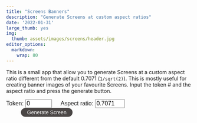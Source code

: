 ```yaml
---
title: "Screens Banners"
description: "Generate Screens at custom aspect ratios"
date: '2022-01-31'
large_thumb: yes
img:
  thumb: assets/images/screens/header.jpg
editor_options: 
  markdown: 
    wrap: 80
---
```


<script>
function render_screen(tokenData, asp) {
let e,t,r,l,n=Math.PI,o=Math.round,a=Math.sin,i=Math.cos,u=Math.floor,x=Math.sqrt,f=Math.log,c=Math.exp,s=Math.pow,p=Math.min,v=Math.max,y=(e,t=0,r=1)=>v(p(e,r),t),m=Math.sign,h=Math.abs,d=(e,t=0)=>Array(e).fill(0).map(((e,r)=>r+t)),g=(e,t)=>Array(t).fill(e),b=e=>e.length,_=(()=>{let e=0;return{s:t=>e=2*(1+u(t))*z,g:()=>e}})(),w=window.location.search,$=new URLSearchParams(w),z=$.get("grid");z=z?parseInt(z):1,$.get("pos"),$.get("width"),e=Uint32Array.from([0,1,t=r=2,3].map((e=>parseInt(tokenData.hash.substr(8*e+2,8),16)))),l=()=>(r=e[3],e[3]=e[2],e[2]=e[1],e[1]=t=e[0],r^=r<<11,e[0]^=r^r>>>8^t>>>19,e[0]/4294967296);let k=(e=0,t=1)=>e+(t-e)*l(),C=(e,t)=>{let r,l,n,o,a=[],i=[],u=0,x=[...t];for(;u++<b(t);)i.push(u-1);for(;0<e--;)r=x.reduce(((e,t,r)=>[...e,t+(e[r-1]||0)]),[]),o=b(r)-1,l=k(0,r[o]),n=r.findIndex((e=>e>l)),n=0>n?o:n,a.push(i.splice(n,1)[0]),x.splice(n,1);return a},M=()=>{let e=k(-1),t=k(-1),r=e*e+t*t;return 0==r||1<=r?M():e*x(-2*f(r)/r)},P=(e=0)=>s(y(M()/7+.5),c(e)),S=e=>{for(let t,r=b(e)-1;0<r;r--)t=u(k()*(r+1)),[e[r],e[t]]=[e[t],e[r]];return e},A=C(1,[5,15,15,15,5,5,6,7,5,7,5,4,1,5])[0],T=C(1,[9,60,30,1])[0],D=.9>k(),E=C(1,[85,10,5])[0],F=C(1,[5,70,23,2])[0],I=.9>k(),B=C(1,[50,30,15,5])[0],L=C(5,[30,30,20,10,10]),U=C(1,[5,5,30,30,20,10])[0],W=.9>k(),H=.1>k()&&0!==U&&W,R=C(1,[60,24,2,14])[0];1>U&&3==R&&(R=0),12==A&&1==B&&A--,1==L[0]&&(0===U||2==U)&&2==R&&R++,1>U&&1==L[0]&&1==B&&B++;let q=[[[243,240,197],[20,169,155],[238,33,41],[26,22,23]],[[251,244,236],[241,172,52],[134,170,155],[135,164,191],[225,120,67],[29,29,29]],[[210,203,190],[243,158,26],[86,145,175],[240,87,47],[43,39,40]],[[236,221,190],[252,172,11],[194,51,45],[3,104,189],[15,15,15]],[[229,216,188],[172,77,60],[96,132,141],[55,55,55]],[[253,235,223],[180,210,199],[253,154,88],[37,35,36]],[[241,221,194],[229,79,37],[1,124,136],[3,2,2]],[[255,239,216],[244,181,176],[234,161,155],[211,123,114],[54,123,126],[21,19,16]],[[235,236,230],[205,217,205],[117,210,212],[202,139,140],[61,143,146],[111,127,122],[49,62,63]],[[207,219,232],[202,162,60],[104,145,176],[89,154,166],[31,31,31]],[[241,232,184],[212,201,80],[160,183,112],[145,134,163],[0,5,6]],[[244,248,251],[215,217,220],[152,147,145],[20,21,19]],[[244,248,251],[215,217,220],[152,147,145],[194,2,34],[20,21,19]],[[184,175,191],[219,163,161],[200,127,33],[101,151,122],[94,112,176],[27,25,31]]][A].map((e=>e.map((e=>e/255)))),G=C(1,g(1,b(q)-1))[0]+1,J=e=>e.toFixed(9),N=/\bHeadlessChrome/.test(navigator.userAgent)?1:4,V=0===F?.2:1==F?1:2,j=2*k()*n,K=J(i(j)),O=J(a(j)),Q=3==F?`mat2(0.01*${K},-1.0*${O},0.01*${O},${K})`:"mat2(1.0,0.0,0.0,1.0)",X=e=>`float fbm${e}(vec2 pos){float v=0.0;float m=1.0;for(int i=0;i<${e};i++){v+=sn(pos)*m;pos*=2.0;m*=0.5;}return v;}`,Y=e=>`uniform sampler2D ${e};`,Z="precision highp float;varying vec2 v_t;varying vec2 v_l;";simplex="vec3 mo(vec3 x){return x-floor(x*(1.0/289.0))*289.0;}vec2 mo(vec2 x){return x-floor(x*(1.0/289.0))*289.0;}vec3 pe(vec3 x){return mo(((x*34.0)+10.0)*x);}float sn(vec2 v){const vec4 C=vec4(0.211324865405187,0.366025403784439,-0.577350269189626,0.024390243902439);vec2 i=floor(v+dot(v,C.yy));vec2 x0=v-i+dot(i,C.xx);vec2 i1=(x0.x>x0.y)?vec2(1.0,0.0):vec2(0.0,1.0);vec4 x12=x0.xyxy+C.xxzz;x12.xy-=i1;i=mo(i);vec3 p=pe(pe(i.y+vec3(0.0,i1.y,1.0))+i.x+vec3(0.0,i1.x,1.0));vec3 m=max(0.5-vec3(dot(x0,x0),dot(x12.xy,x12.xy),dot(x12.zw,x12.zw)),0.0);m=m*m;m=m*m;vec3 x=2.0*fract(p*C.www)-1.0;vec3 h=abs(x)-0.5;vec3 ox=floor(x+0.5);vec3 a0=x-ox;m*=1.79284291400159-0.85373472095314*(a0*a0+h*h);vec3 g;g.x=a0.x*x0.x+h.x*x0.y;g.yz=a0.yz*x12.xz+h.yz*x12.yw;return 130.0*dot(m, g);}"+X(8)+X(6)+X(1);let ee=Z+Y("u_t")+"uniform vec2 u_p;void main(){vec2 l=v_t*(1.0-u_p)+0.5*u_p;gl_FragColor=texture2D(u_t,l);}",te=(e,t,r)=>e.getUniformLocation(t,r),re=(e,t)=>e.bindTexture(3553,t),le=(e,t,r)=>e.texParameteri(3553,t,r),ne=(e,t,r)=>{let l=e.createShader(r);return e.shaderSource(l,t),e.compileShader(l),l},oe=(e,t,r)=>{let l=e.createProgram();e.attachShader(l,ne(e,t,35633)),e.attachShader(l,ne(e,r,35632)),e.linkProgram(l);let n=e.getAttribLocation(l,"a_p"),o=e.createBuffer();return e.bindBuffer(34962,o),e.bufferData(34962,new Float32Array([0,0,1,0,0,1,0,1,1,0,1,1]),35044),e.enableVertexAttribArray(n),e.vertexAttribPointer(n,2,5126,!1,0,0),l},ae=e=>{let t=e.createTexture();return re(e,t),le(e,10242,33071),le(e,10243,33071),le(e,10241,9729),le(e,10240,9729),t},ie=(e,t)=>{if(e.i==t.i)return null;if(v(e.y,e.y1)<p(t.y,t.y1)||v(t.y,t.y1)<p(e.y,e.y1))return null;let r=(e.x-e.x1)*(t.y-t.y1)-(e.y-e.y1)*(t.x-t.x1);if(0==r)return null;let l=((e.x-t.x)*(t.y-t.y1)-(e.y-t.y)*(t.x-t.x1))/r;if(0>l||1<l)return null;let n=((e.x-t.x)*(e.y-e.y1)-(e.y-t.y)*(e.x-e.x1))/r;return 0>n||1<n?null:[e.x+l*(e.x1-e.x),e.y+l*(e.y1-e.y)]},ue=(e,t)=>{let r=0,l=!1,n=(e.x-t.x)/(t.x1-t.x),o=t.y+n*(t.y1-t.y);return o>e.y&&r++,l=o==e.y,n=(e.x1-t.x)/(t.x1-t.x),o=t.y+n*(t.y1-t.y),o>e.y1&&r++,1==r&&(l||o==e.y1)&&r++,r},xe=(e,t)=>{let r=((e,t)=>{if(v(e.y,e.y1)<=p(t.y,t.y1))return 1;if(v(t.y,t.y1)<=p(e.y,e.y1))return-1;let r=ue(e,t);return 2==r?1:0===r?-1:(r=ue(t,e),2==r?-1:0===r?1:0)})(e.s,t);1==r?null===e.back?e.back={s:t,front:null,back:null}:xe(e.back,t):null===e.front?e.front={s:t,front:null,back:null}:xe(e.front,t)},fe=e=>null===e?[]:[...fe(e.back),e.s,...fe(e.front)],ce=(e,t,r,l,n,o)=>{let a={x:e,y:t,x1:r,y1:l,l:n,n:null,i:o,z:0,z1:0};return null!==n&&(n.n=a),a},se=[100,1,50,50,30,30][U],pe=(e=!1)=>{let t=100*k(),r=141*k();return 0<U&&!e&&(t=2*t-50,r=2*r-20),[t,r]},ve=(e,t,r,l)=>(e-r)*(e-r)+(t-l)*(t-l),ye=(e,t,r,l,n,o)=>{let a=e-r,i=t-l,u=x(a*a+i*i),f=-i/u,c=a/u;return[e+n*f-o*c,t+o*f+n*c]},me=(e,t)=>{for(let r=0;r<b(t);r++)if(.5>ve(t[r].x,t[r].y,e.x,e.y))return!0;return!1},he=(e,t,r,l,n)=>{if(0===e)return n[t];let o=(r-l[t])/(l[t+4-e]-l[t]),a=he(e-1,t,r,l,n).map((e=>e*o));return he(e-1,t-1,r,l,n).map(((e,t)=>e*(1-o)+a[t]))},de=e=>[0,0,0,...d(e-2).map((t=>t/(e-3))),1,1,1],ge=(e,t,r)=>{if(1==e)return r[b(r)-1];let l=0;for(;l<b(t)-1&&!(e>=t[l]&&e<t[l+1]);l++);return he(3,l,e,t,r)},be=(e,t,r,l,n)=>{let o,a,i=t,u=r,x=0;for(;1>x&&1>=(e+=.001);)[i,u]=ge(e,l,n),o=t-i,a=r-u,x=o*o+a*a;return[i,u,e]},_e=[(e,t)=>{let[r,l]=pe(),o=d(500,1),x=.1>k();for(let f=0;f<se;f++){let f=u((x?s(k(),2):k())*b(o)),c=o.splice(f,1)[0],p=v(1,2*P(-1)*n*c),y=2*k()*n,m=i(y)*c+r,h=a(y)*c+l,d=0,g=null;for(;d<p;)y+=1/c,g=ce(m,h,m=i(y)*c+r,h=a(y)*c+l,g,t),e.push(g),d++}return e},(e,t)=>{let r=2*k()*n,l=0===U||2==U;h(i(r))<(l?0<t?.1:.6:.06)&&(r+=n/2);let o=i(r),x=a(r),f=141+400*k(),c=[0,...[].concat.apply([],d(150,1).map((e=>[-e,e])))],[p,y]=pe(l),m=.1>k();for(let r=0;r<se;r++){let r=u((m?s(k(),2):k())*b(c)),l=c.splice(r,1)[0],n=v(1,100*P(-1)),a=k()*(f-n)-f/2,i=p-x*l+o*a,h=y+o*l+x*a,d=0,g=null;for(;d<n;)g=ce(i,h,i+=o,h+=x,g,t),e.push(g),d++}return e},(e,t)=>{let[r,l]=pe(),o=k()*n/2,x=i(o),f=a(o),c=d(250,1.5).map((e=>2*e)),p=.1>k();for(let n=0;n<se;n++){let n=u((p?s(k(),2):k())*b(c)),o=c.splice(n,1)[0],a=v(1,P(-1)*o*8),i=4*k(),y=1>=i?x:2>=i?-f:3>=i?-x:f,m=1>=i?f:2>=i?x:3>=i?-f:-x,h=i%1,d=r+o*(m-y)+2*o*h*y,g=l+o*(-y-m)+2*o*h*m,_=0,w=null;for(;_<a;)w=ce(d,g,d+=y,g+=m,w,t),e.push(w),h+=1/(2*o),1<=h&&(--h,[y,m]=[-m,y]),_++}return e},(e,t)=>{let r=100*k(),l=141*k(),o=k(.15,.85)*n,u=i(o),x=a(o),f=500*P(-1),c=[];for(let e=0;e<se;e++){let e,o,s=2*k()*n,p=P()*f,y=v(1,f*P(-1)),m=20*P(),h=r+i(s)*p,d=l+a(s)*p,g=0,b=null,_=[];for(;g<y&&ve(h,d,r,l)>m&&([e,o]=ye(h,d,r,l,u,x),b=ce(h,d,e,o,b,t),!me(b,c));)_.push(b),h=e,d=o,g++;c.push(..._)}return e.push(...c),e},(e,t)=>{let r=.5>k()?4:5,l=141+200*k(),o=100*k(),x=141*k(),f=[-l/2,...d(r-2).map((e=>l*(e+1+k()-.5)/(r-1)-l/2)),l/2].sort(((e,t)=>e>t)),c=2*k()*n,s=i(c),p=a(c),v=f.map(((e,t)=>[.5+k()/4,P(t%2*2-1)-.5])).map((e=>[200*e[1]-600*e[0]/2,600*e[0]])),y=f.map(((e,t)=>[o+v[t][0]*s-e*p,x+v[t][0]*p+e*s])),m=d(100).map((e=>e/99)),h=[];for(let e=0;e<se;e++){let e,r,l,n,o=u(k()*(b(m)-1e-9)),a=m.splice(o,1)[0],i=P(-1)/2,x=k()*(1-i),f=i+x,c=y.map(((e,t)=>[e[0]+s*a*v[t][1],e[1]+p*a*v[t][1]])),d=de(b(c)),g=null,_=[];for([e,l]=ge(x,d,c);x<f&&([r,n,x]=be(x,e,l,d,c),g=ce(e,l,e=r,l=n,g,t),!me(g,h));)_.push(g);h.push(..._)}return e.push(...h),e}],we=[[0],g(0,50),[0,0],[0,1],[0,0,1],[0,1,2]][U].map((e=>L[e])),$e=(e,t,r=!1)=>{if(null!==e){let l=r?e.l:e.n;e.l=e.n=null,0===t?null!==l&&(r?l.n=null:l.l=null):$e(l,t-1,r)}},ze=(e,t=1)=>null===e.n?t:ze(e.n,t+1),ke=e=>{let t=m(e.x1-e.x);e.lb=null===e.l||t!=m(e.l.x1-e.l.x),e.nb=null===e.n||t!=m(e.n.x1-e.n.x)},Ce=(e,t,r,l,n)=>{if(!B)return C(2,g(1,r));if(3==B){let e=C(1,g(1,r-1))[0],t=[e,e+1];return.5>k()?t:t.reverse()}return S([0,1==B?n[1==U?0:e%b(n)]:l[u(y(t,0,140.9)/141*b(l))],r-1])},Me=g(!1,b(q));Me[G]=!0;let Pe,Se,Ae,Te,De,Ee=e=>`rgb(${255*e}, ${255*e}, ${255*e})`,Fe=C(1,g(1,b(q)-1))[0]+1,Ie=(e,t,r,l,n,o,a)=>(t-=a/2,[((e-=o/2)*r[0]-t*r[1]+r[2]+o/2)*l+n,(e*r[1]+t*r[0]+r[3]+a/2)*l+n]),Be=e=>e.beginPath(),Le=e=>e.closePath(),Ue=(e,t,r)=>e.moveTo(t,r),We=(e,t,r)=>e.lineTo(t,r),He=window,Re=He.innerWidth,qe=He.innerHeight,Ge=Re/qe,Je=Ge>asp,Ne=He.devicePixelRatio,Ve=(Je?qe:Re)*Ne,je=o(Ve*(Je?asp:1)),Ke=o(Ve/(Je?1:asp)),Oe=Ve/(100*(Ge<asp?1:1/asp))/(x(14100/asp)*asp/100),Qe=[],Xe=[],Ye=document,Ze=Ye.getElementById("drawing_board");Ze.getElementsByTagName("canvas")[0].remove(),Pe=Ye.createElement("canvas"),Se=Ye.createElement("canvas"),Te=Pe.getContext("webgl",{preserveDrawingBuffer:!0}),Se.width=Pe.width=je,Se.height=Pe.height=Ke,Pe.style.width=je/Ne+"px",Pe.style.height=Ke/Ne+"px",Pe.style.maxWidth="100%",Pe.style.maxHeight="98vh",Ae=Se.getContext("2d");for(var et=0;2>et;et++){let e=ae(Te);Qe.push(e),Te.texImage2D(3553,0,6408,je,Ke,0,6408,5121,null);let t=Te.createFramebuffer();Xe.push(t),Te.bindFramebuffer(36160,t),Te.framebufferTexture2D(36160,36064,3553,e,0)}Ze.prepend(Pe);let tt=(()=>{let e=[];for(let t=0;t<b(we);t++)_e[we[t]](e,t);return e=(e=>{let t=H?C(1,g(1,b(we)))[0]:-1,r=(e=>{e.sort(((e,t)=>p(e.x,e.x1)<p(t.x,t.x1)?-1:p(e.x,e.x1)>p(t.x,t.x1)?1:0));let t,r,l,n,o,a,i=[];for(t=0;t<b(e)-1;t++)for(l=e[t],o=v(l.x,l.x1),r=t+1;r<b(e)&&(n=e[r],!(o<p(n.x,n.x1)));r++)(a=ie(l,n))&&i.push({s1:l,s2:n,p:a});return i})(e),l=[];return r.forEach((e=>{if(!W){let t={...e.s1};return t.n=e.s1.n,e.s1.n=t,e.s1.x1=t.x=e.p[0],void(e.s1.y1=t.y=e.p[1])}let r=e.s1.i==t?e.s2:e.s2.i==t||.5>k()?e.s1:e.s2;$e(r.n,5),$e(r.l,5,!0),r.n=r.l=null})),e.forEach((e=>{if(null===e.l&&null!==e.n&&5<ze(e))for(;null!==e;)l.push(e),e=e.n})),l})(e),e=(e=>fe((e=>{S(e);let t=b(e),r={s:e[0],front:null,back:null};for(let l=1;l<t;l++)xe(r,e[l]);return r})(e)))(e),((e,t)=>{let r,l,n=i(t),o=a(t);e.forEach((e=>{r=n*e.y-o*e.z,l=o*e.y+n*e.z,e.y=r,e.z=l,r=n*e.y1-o*e.z1,l=o*e.y1+n*e.z1,e.y1=r,e.z1=l}))})(e,-n/5),(e=>{let t=b(q),r=d(t-2,1),l=S(d(t-2,1));e.forEach((e=>{if(null===e.l){let n=ze(e),o=e,a=0,i=Ce(e.i,e.y,t,r,l),u=Ce(e.i,e.y,t,r,l);for(Me[i[0]]=Me[i[1]]=Me[u[0]]=Me[u[1]]=!0;null!==o;)o.p=a/n,o.p1=(a+1)/n,o.c1=i,o.c2=u,ke(o),o=o.n,a++}}))})(e),e})();Te.viewport(0,0,je,Ke),Te.clearColor(0,0,0,0),Te.clear(16384),De=ae(Te);let rt=((e,t,r,l,n,o)=>`attribute vec2 a_p;varying vec2 v_t;varying vec2 v_l;void main(){gl_Position=vec4(a_p*2.0-1.0,0,1);v_t=a_p;v_l=((a_p-0.5)*vec2(${J(je)},${J(o)})+0.5)*vec2(${J(r)},${J(l)})+vec2(${J(0)},${J(0)});}`)(0,0,je,Ke,0,Ke),lt=(e,t)=>{if(t!=b(q)){let r=((e,t,r,l)=>Z+Y("u_screen")+Y("u_bg")+simplex+"void main(){"+`vec4 col=vec4(${J(q[l][0])},${J(q[l][1])},${J(q[l][2])},1);`+(0===l?"gl_FragColor=col;":`vec4 fc=vec4(0.0,0.0,0.0,0.0);vec4 xof=vec4(1.0,3.0,-1.0,-3.0)/8.0;vec4 yof=vec4(xof.yzw,xof.x);for(int i=0;i<${N};i++){vec2 pof=vec2(xof[i],yof[i]);vec2 of=vec2(${J(e)},${J(t)});vec2 pos=(v_l+pof)/${J(r)};float tex=fbm8((${Q}*pos)*200.0*${J(V)}+of)+fbm8(pos+of)/4.0;tex=(tex+1.9)/3.8+0.075;`+(()=>{let e="";return I&&(e="float sp=fbm6(pos*10.0+of);\ntex=min(tex,1.0-smoothstep(1.2,1.3,sp));\ntex=max(tex,1.0-smoothstep(-1.25,-1.15,sp));"),e})()+"vec2 di=vec2(fbm1((pos+of)*75.0),fbm1((pos+vec2(0.0,1e4)+of)*75.0))/2500.0;"+`float sc=texture2D(u_screen,v_t+di+pof/vec2(${J(r)},${J(r*x(2))})).r;float g=smoothstep(tex-0.15,tex,sc);vec4 bg=texture2D(u_bg,v_t);`+`fc+=mix(col,bg,vec4(g,g,g,1))/${J(N)};}gl_FragColor=fc;`)+"}")(k(-1e4,1e4),k(-1e4,1e4),je,t);if(t){if(!Me[t])return void setTimeout((()=>lt(e,t+1)),1);((e,t,r,l,o,u)=>{let f=o/u,c=x(14100/f),s=c*f,p=_.g()/2;e.fillStyle=G==r?"black":"white",e.fillRect(0,0,o*p*2,u*p*2);let y,m,h,d,g,w,$,z,C=(e=>{let t=3==T&&e==Fe?2*n:.04,r=(2>T?0:k()-.5)*t,l=a(r),o=i(r),u=2>T?.5:3==T&&e==Fe?5:1,x=(1>T?0:k()-.5)*u,f=-.5*i(r)+.5*a(r)+.5+x,c=(1>T?0:k()-.5)*u;return[o,l,f,-.5*a(r)-.5*i(r)+.5+c]})(r);t.forEach((t=>{let n,o="white",a=t.x<t.x1?t.c1:t.c2,i=3==R&&0!=t.i?5+5*t.i:[200,30,10,200][R];[y,m]=Ie(t.x,t.y,C,l,p,s,c),[h,d]=Ie(t.x1,t.y1,C,l,p,s,c),[g,w]=Ie(t.x,0,C,l,p,s,c),[$,z]=Ie(t.x1,0,C,l,p,s,c),(r==a[0]||r==a[1])&&(r<v(a[0],a[1])?o="black":(o=e.createLinearGradient(g,w,$,z),n=r==a[1]?[t.p,t.p1]:[1-t.p,1-t.p1],o.addColorStop(0,Ee(n[0])),o.addColorStop(1,Ee(n[1])))),[g,w]=Ie(t.x,t.y-i,C,l,p,s,c),[$,z]=Ie(t.x1,t.y1-i,C,l,p,s,c),Be(e),Ue(e,y,m),We(e,h,d),We(e,$,z),We(e,g,w),Le(e),e.fillStyle=e.strokeStyle=o,e.lineWidth=.1*l,e.lineJoin="round",e.fill(),e.stroke(),(1==E&&r==b(q)-1||2==E&&r==v(a[0],a[1]))&&(Be(e),e.lineCap="round",e.strokeStyle="black",e.lineWidth=.25*l,Ue(e,y,m),We(e,h,d),Ue(e,g,w),We(e,$,z),t.lb&&(Ue(e,y,m),We(e,g,w)),t.nb&&(Ue(e,h,d),We(e,$,z)),e.stroke())}));let M=D?5:0;Be(e),Ue(e,-2*o,-2*u),We(e,-2*o,3*u),We(e,3*o,3*u),We(e,3*o,-2*u),Le(e),[y,m]=Ie(M,M,C,l,p,s,c),[h,d]=Ie(s-M,M,C,l,p,s,c),[g,w]=Ie(s-M,c-M,C,l,p,s,c),[$,z]=Ie(M,c-M,C,l,p,s,c),Ue(e,y,m),We(e,h,d),We(e,g,w),We(e,$,z),Le(e),e.fillStyle="white",e.fill("evenodd")})(Ae,e,t,Oe,je,Ke)}let l=oe(Te,rt,r);((e,t,r,l,n,o,a,i)=>{e.bindFramebuffer(36160,i),e.useProgram(t);var u=te(e,t,"u_r");e.uniform2f(u,r,l);let x=te(e,t,"u_screen"),f=te(e,t,"u_bg");e.uniform1i(x,0),e.uniform1i(f,1),e.activeTexture(33984),re(e,n),e.texImage2D(3553,0,6408,6408,5121,o),e.activeTexture(33985),re(e,a),e.drawArrays(4,0,6)})(Te,l,je,Ke,De,Se,Qe[0],Xe[1]),((e,t,r,l,n)=>{let o=oe(e,l,ee);e.bindFramebuffer(36160,null),e.useProgram(o);let a=te(e,o,"u_p");e.uniform2f(a,t,r);let i=te(e,o,"u_t");e.uniform1i(i,0),e.activeTexture(33984),re(e,n),e.drawArrays(4,0,6)})(Te,je,Ke,rt,Qe[1]),Qe.reverse(),Xe.reverse(),Te.readPixels(0,0,1,1,6408,5121,new Uint8Array(4)),setTimeout((()=>lt(e,t+1)),500)}};lt(tt,0);}
function generate() {
  let token = "255000" + ("000" + document.getElementById("token").value).slice(-3);
  let asp = parseFloat(document.getElementById("asp").value);
  let req = new XMLHttpRequest();
  req.open( "GET", "https://token.artblocks.io/" + token, false);
  req.send(null);
  let token_info = JSON.parse(req.responseText);
  document.getElementById("drawing_board").scrollIntoView({ behavior: 'smooth', block: 'center' });
  let tokenData = {hash: token_info.token_hash, tokenId: token_info.tokenID};
  render_screen(tokenData, asp);
}
</script>

<style>
a.button{
  display:inline-block;
  padding:0.3em 1.2em;
  margin:0 0.3em 0.3em 0;
  border-radius:2em;
  box-sizing: border-box;
  text-decoration:none;
  font-family:'Comfortaa', sans-serif;
  font-weight:300;
  color:#FFFFFF;
  background-color:#4A4645;
  text-align:center;
  transition: all 0.2s;
  cursor: pointer;
}
a.button:hover{
  background-color:#DA684B;
}
span.inputname, input{
  font-family: "Comfortaa", sans-serif;
  font-size: 12pt;
}
</style>

This is a small app that allow you to generate Screens at a custom aspect ratio
different from the default 0.7071 (`1/sqrt(2)`). This is mostly useful for 
creating banner images of your favourite Screens. Input the token # and the 
aspect ratio and press the generate button.

<span class="inputname">Token: </span><input type="number" id="token" name="token" min="0" max="999" value="0">
<span class="inputname" style="margin-left: 20px">Aspect ratio: </span><input type="number" id="asp" name="asp" min="0.1" max="10" value="0.7071">
<a id="generate" class="button" onclick="generate()" style="margin-left: 40px">Generate Screen</a>

<div id="drawing_board"><canvas></canvas></div>
